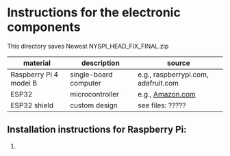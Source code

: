 # Instructions for the electronic components

This directory saves Newest NYSPI_HEAD_FIX_FINAL.zip


| material | description | source |
| -------- | ----------- | ------ |
| Raspberry Pi 4 model B | single-board computer | e.g., raspberrypi.com, adafruit.com |
|ESP32 | microcontroller | e.g., [Amazon.com](https://www.amazon.com/s?k=ESP32&crid=ZCZ3J597DJO9&sprefix=esp32%2Caps%2C94&ref=nb_sb_noss_1)|
|ESP32 shield| custom design | see files: ????? |

## Installation instructions for Raspberry Pi:
1. 